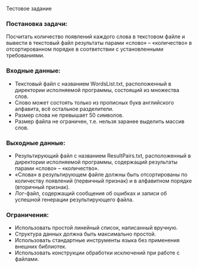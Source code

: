 Тестовое задание

###  Постановка задачи:
Посчитать количество появлений каждого слова в текстовом файле и вывести в текстовый файл результаты парами «слово» – «количество» в отсортированном порядке в соответствии с установленными требованиями.

###  Входные данные:
-	Текстовый файл с названием WordsList.txt, расположенный в директории исполняемой программы, состоящий из множества слов.
-	Слово может состоять только из прописных букв английского алфавита, всё остальное разделители.
-	Размер слова не превышает 50 символов.
-	Размер файла не ограничен, т.е. нельзя заранее выделить массив слов.
  
###  Выходные данные:
-	Результирующий файл с названием ResultPairs.txt, расположенный в директории исполняемой программы, содержащий результаты парами «слово» –
«количество».
-	«Слова» в результирующем файле должны быть отсортированы по количеству появлений (первичный признак) и в алфавитном порядке (вторичный признак).
-	Лог-файл, содержащий сообщения об ошибках и записи об успешной генерации результирующего файла.

###  Ограничения:
-	Использовать простой линейный список, написанный вручную.
-	Структура данных должна быть максимально простой.
-	Использовать стандартные инструменты языка без применения внешних библиотек.
-	Использовать конструкции обработки исключений при работе с файлами.
